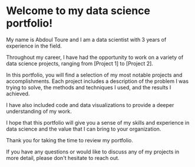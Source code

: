 # Welcome to my data science portfolio!

My name is Abdoul Toure and I am a data scientist with 3 years of experience in the field. 

Throughout my career, I have had the opportunity to work on a variety of data science projects, ranging from [Project 1] to [Project 2].

In this portfolio, you will find a selection of my most notable projects and accomplishments. Each project includes a description of the problem I was trying to solve, the methods and techniques I used, and the results I achieved. 

I have also included code and data visualizations to provide a deeper understanding of my work.

I hope that this portfolio will give you a sense of my skills and experience in data science and the value that I can bring to your organization. 

Thank you for taking the time to review my portfolio. 

If you have any questions or would like to discuss any of my projects in more detail, please don't hesitate to reach out. 
